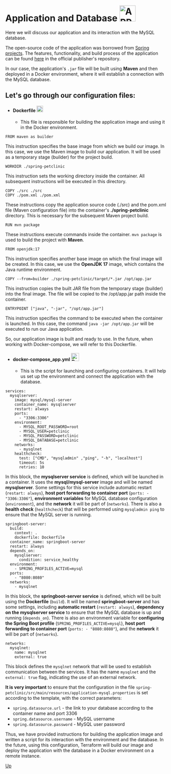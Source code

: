 <a name="top"></a>
# Application and Database <img src="https://springframework.guru/wp-content/uploads/2015/02/spring-framework-project-logo.png" alt="APP/DB" width="auto" height="50">

Here we will discuss our application and its interaction with the MySQL database.

The open-source code of the application was borrowed from [Spring projects](https://github.com/spring-projects). The features, functionality, and build process of the application can be found [here](https://github.com/spring-projects/spring-petclinic/blob/main/readme.md) in the official publisher's repository.

In our case, the application's `.jar` file will be built using **Maven** and then deployed in a Docker environment, where it will establish a connection with the MySQL database.

## Let's go through our configuration files:

- #### Dockerfile <img src="http://logos-download.com/wp-content/uploads/2016/09/Docker_logo.png" alt="Docker" width="auto" height="20">
   - This file is responsible for building the application image and using it in the Docker environment.

```shell
FROM maven as builder
```
This instruction specifies the base image from which we build our image. In this case, we use the Maven image to build our application. It will be used as a temporary stage (builder) for the project build.

```shell
WORKDIR ./spring-petclinic
```
This instruction sets the working directory inside the container. All subsequent instructions will be executed in this directory.

```shell
COPY ./src ./src
COPY ./pom.xml ./pom.xml
```
These instructions copy the application source code (./src) and the pom.xml file (Maven configuration file) into the container's **./spring-petclinic** directory. This is necessary for the subsequent Maven project build.

```shell
RUN mvn package
```
These instructions execute commands inside the container. `mvn package` is used to build the project with **Maven**.

```shell
FROM openjdk:17
```
This instruction specifies another base image on which the final image will be created. In this case, we use the **OpenJDK 17** image, which contains the Java runtime environment.

```shell
COPY --from=builder ./spring-petclinic/target/*.jar /opt/app.jar
```
This instruction copies the built JAR file from the temporary stage (builder) into the final image. The file will be copied to the /opt/app.jar path inside the container.

```shell
ENTRYPOINT ["java", "-jar", "/opt/app.jar"]
```
This instruction specifies the command to be executed when the container is launched. In this case, the command `java -jar /opt/app.jar` will be executed to run our Java application.

So, our application image is built and ready to use. In the future, when working with Docker-compose, we will refer to this Dockerfile.

- #### docker-compose_app.yml <img src="http://gw.tnode.com/docker/img/docker-compose-1x-logo.png" alt="Docker-compose" width="auto" height="25">
  - This is the script for launching and configuring containers. It will help us set up the environment and connect the application with the database.

```shell
services:
  mysqlserver:
    image: mysql/mysql-server
    container_name: mysqlserver
    restart: always
    ports:
      - "3306:3306"
    environment:
      - MYSQL_ROOT_PASSWORD=root
      - MYSQL_USER=petclinic
      - MYSQL_PASSWORD=petclinic
      - MYSQL_DATABASE=petclinic
    networks:
      - mysqlnet
    healthcheck:
      test: ["CMD", "mysqladmin" ,"ping", "-h", "localhost"]
      timeout: 5s
      retries: 10
```
In this block, the **mysqlserver service** is defined, which will be launched in a container. It uses the **mysql/mysql-server** image and will be named **mysqlserver**. Some settings for this service include automatic restart (`restart: always`), **host port forwarding to container port** (`ports: - "3306:3306"`), **environment variables** for MySQL database configuration (`environment`), and the **network** it will be part of (`networks`). There is also a **health check** (`healthcheck`) that will be performed using `mysqladmin ping` to ensure that the MySQL server is running.

```shell
springboot-server:
  build:
    context: .
    dockerfile: Dockerfile
  container_name: springboot-server
  restart: always
  depends_on:
    mysqlserver:
      condition: service_healthy
  environment:
    - SPRING_PROFILES_ACTIVE=mysql
  ports:
    - "8080:8080"
  networks:
    - mysqlnet
```
In this block, the **springboot-server service** is defined, which will be built using the **Dockerfile** (`build`). It will be named **springboot-server** and has some settings, including **automatic restart** (`restart: always`), **dependency on the mysqlserver service** to ensure that the MySQL database is up and running (`depends_on`). There is also an environment variable for **configuring the Spring Boot profile** (`SPRING_PROFILES_ACTIVE=mysql`), **host port forwarding to container port** (`ports: - "8080:8080"`), and the **network** it will be part of (`networks`).

```shell
networks:
  mysqlnet:
    name: mysqlnet
    external: true
```
This block defines the `mysqlnet` network that will be used to establish communication between the services. It has the name `mysqlnet` and the `external: true` flag, indicating the use of an external network.

**It is very important** to ensure that the configuration in the file `spring-petclinic/src/main/resources/application-mysql.properties` is set according to the template, with the correct parameters:

- `spring.datasource.url` - the link to your database according to the container name and port 3306
- `spring.datasource.username` - MySQL username
- `spring.datasource.password` - MySQL user password

Thus, we have provided instructions for building the application image and written a script for its interaction with the environment and the database. In the future, using this configuration, Terraform will build our image and deploy the application with the database in a Docker environment on a remote instance.

[Up](#top)
